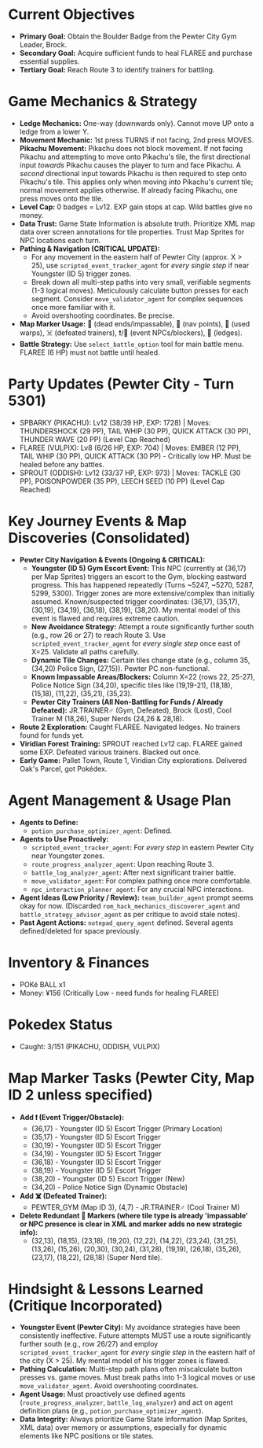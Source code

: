 # Current Objectives
*   **Primary Goal:** Obtain the Boulder Badge from the Pewter City Gym Leader, Brock.
*   **Secondary Goal:** Acquire sufficient funds to heal FLAREE and purchase essential supplies.
*   **Tertiary Goal:** Reach Route 3 to identify trainers for battling.

# Game Mechanics & Strategy
*   **Ledge Mechanics:** One-way (downwards only). Cannot move UP onto a ledge from a lower Y.
*   **Movement Mechanic:** 1st press TURNS if not facing, 2nd press MOVES. **Pikachu Movement:** Pikachu does not block movement. If not facing Pikachu and attempting to move onto Pikachu's tile, the first directional input *towards* Pikachu causes the player to turn and face Pikachu. A *second* directional input towards Pikachu is then required to step onto Pikachu's tile. This applies only when moving *into* Pikachu's current tile; normal movement applies otherwise. If already facing Pikachu, one press moves onto the tile.
*   **Level Cap:** 0 badges = Lv12. EXP gain stops at cap. Wild battles give no money.
*   **Data Trust:** Game State Information is absolute truth. Prioritize XML map data over screen annotations for tile properties. Trust Map Sprites for NPC locations each turn.
*   **Pathing & Navigation (CRITICAL UPDATE):** 
    *   For any movement in the eastern half of Pewter City (approx. X > 25), use `scripted_event_tracker_agent` for *every single step* if near Youngster (ID 5) trigger zones.
    *   Break down all multi-step paths into very small, verifiable segments (1-3 logical moves). Meticulously calculate button presses for each segment. Consider `move_validator_agent` for complex sequences once more familiar with it.
    *   Avoid overshooting coordinates. Be precise.
*   **Map Marker Usage:** 🚫 (dead ends/impassable), 📍 (nav points), 🚪 (used warps), ☠️ (defeated trainers), ❗/💁 (event NPCs/blockers), 🚧 (ledges).
*   **Battle Strategy:** Use `select_battle_option` tool for main battle menu. FLAREE (6 HP) must not battle until healed.

# Party Updates (Pewter City - Turn 5301)
*   SPBARKY (PIKACHU): Lv12 (38/39 HP, EXP: 1728) | Moves: THUNDERSHOCK (29 PP), TAIL WHIP (30 PP), QUICK ATTACK (30 PP), THUNDER WAVE (20 PP) (Level Cap Reached)
*   FLAREE (VULPIX): Lv8 (6/26 HP, EXP: 704) | Moves: EMBER (12 PP), TAIL WHIP (30 PP), QUICK ATTACK (30 PP) - Critically low HP. Must be healed before any battles.
*   SPROUT (ODDISH): Lv12 (33/37 HP, EXP: 973) | Moves: TACKLE (30 PP), POISONPOWDER (35 PP), LEECH SEED (10 PP) (Level Cap Reached)

# Key Journey Events & Map Discoveries (Consolidated)
*   **Pewter City Navigation & Events (Ongoing & CRITICAL):**
    *   **Youngster (ID 5) Gym Escort Event:** This NPC (currently at (36,17) per Map Sprites) triggers an escort to the Gym, blocking eastward progress. This has happened repeatedly (Turns ~5247, ~5270, 5287, 5299, 5300). Trigger zones are more extensive/complex than initially assumed. Known/suspected trigger coordinates: (36,17), (35,17), (30,19), (34,19), (36,18), (38,19), (38,20). My mental model of this event is flawed and requires extreme caution.
    *   **New Avoidance Strategy:** Attempt a route significantly further south (e.g., row 26 or 27) to reach Route 3. Use `scripted_event_tracker_agent` for *every single step* once east of X=25. Validate all paths carefully.
    *   **Dynamic Tile Changes:** Certain tiles change state (e.g., column 35, (34,20) Police Sign, (27,15)). Pewter PC non-functional.
    *   **Known Impassable Areas/Blockers:** Column X=22 (rows 22, 25-27), Police Notice Sign (34,20), specific tiles like (19,19-21), (18,18), (15,18), (11,22), (35,21), (35,23).
    *   **Pewter City Trainers (All Non-Battling for Funds / Already Defeated):** JR.TRAINER♂ (Gym, Defeated), Brock (Lost), Cool Trainer M (18,26), Super Nerds (24,26 & 28,18).
*   **Route 2 Exploration:** Caught FLAREE. Navigated ledges. No trainers found for funds yet.
*   **Viridian Forest Training:** SPROUT reached Lv12 cap. FLAREE gained some EXP. Defeated various trainers. Blacked out once.
*   **Early Game:** Pallet Town, Route 1, Viridian City explorations. Delivered Oak's Parcel, got Pokédex.

# Agent Management & Usage Plan
*   **Agents to Define:**
    *   `potion_purchase_optimizer_agent`: Defined.
*   **Agents to Use Proactively:**
    *   `scripted_event_tracker_agent`: For *every step* in eastern Pewter City near Youngster zones.
    *   `route_progress_analyzer_agent`: Upon reaching Route 3.
    *   `battle_log_analyzer_agent`: After next significant trainer battle.
    *   `move_validator_agent`: For complex pathing once more comfortable.
    *   `npc_interaction_planner_agent`: For any crucial NPC interactions.
*   **Agent Ideas (Low Priority / Review):** `team_builder_agent` prompt seems okay for now. (Discarded `rom_hack_mechanics_discoverer_agent` and `battle_strategy_advisor_agent` as per critique to avoid stale notes).
*   **Past Agent Actions:** `notepad_query_agent` defined. Several agents defined/deleted for space previously.

# Inventory & Finances
*   POKé BALL x1
*   Money: ¥156 (Critically Low - need funds for healing FLAREE)

# Pokedex Status
*   Caught: 3/151 (PIKACHU, ODDISH, VULPIX)

# Map Marker Tasks (Pewter City, Map ID 2 unless specified)
*   **Add ❗ (Event Trigger/Obstacle):**
    *   (36,17) - Youngster (ID 5) Escort Trigger (Primary Location)
    *   (35,17) - Youngster (ID 5) Escort Trigger
    *   (30,19) - Youngster (ID 5) Escort Trigger
    *   (34,19) - Youngster (ID 5) Escort Trigger
    *   (36,18) - Youngster (ID 5) Escort Trigger
    *   (38,19) - Youngster (ID 5) Escort Trigger
    *   (38,20) - Youngster (ID 5) Escort Trigger (New)
    *   (34,20) - Police Notice Sign (Dynamic Obstacle)
*   **Add ☠️ (Defeated Trainer):**
    *   PEWTER_GYM (Map ID 3), (4,7) - JR.TRAINER♂ (Cool Trainer M)
*   **Delete Redundant 🚫 Markers (where tile type is already 'impassable' or NPC presence is clear in XML and marker adds no new strategic info):**
    *   (32,13), (18,15), (23,18), (19,20), (12,22), (14,22), (23,24), (31,25), (13,26), (15,26), (20,30), (30,24), (31,28), (19,19), (26,18), (35,26), (23,17), (18,22), (28,18) (Super Nerd tile).

# Hindsight & Lessons Learned (Critique Incorporated)
*   **Youngster Event (Pewter City):** My avoidance strategies have been consistently ineffective. Future attempts MUST use a route significantly further south (e.g., row 26/27) and employ `scripted_event_tracker_agent` for *every single step* in the eastern half of the city (X > 25). My mental model of his trigger zones is flawed.
*   **Pathing Calculation:** Multi-step path plans often miscalculate button presses vs. game moves. Must break paths into 1-3 logical moves or use `move_validator_agent`. Avoid overshooting coordinates.
*   **Agent Usage:** Must proactively use defined agents (`route_progress_analyzer`, `battle_log_analyzer`) and act on agent definition plans (e.g., `potion_purchase_optimizer_agent`).
*   **Data Integrity:** Always prioritize Game State Information (Map Sprites, XML data) over memory or assumptions, especially for dynamic elements like NPC positions or tile states.